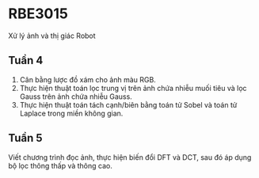 # RBE3015
Xử lý ảnh và thị giác Robot

## Tuần 4
1. Cân bằng lược đồ xám cho ảnh màu RGB.
2. Thực hiện thuật toán lọc trung vị trên ảnh chứa nhiễu muối tiêu và lọc Gauss trên ảnh chứa nhiễu Gauss.
3. Thực hiện thuật toán tách cạnh/biên bằng toán tử Sobel và toán tử Laplace trong miền không gian.

## Tuần 5
Viết chương trình đọc ảnh, thực hiện biến đổi DFT và DCT, sau đó áp dụng bộ lọc thông thấp và thông cao.
